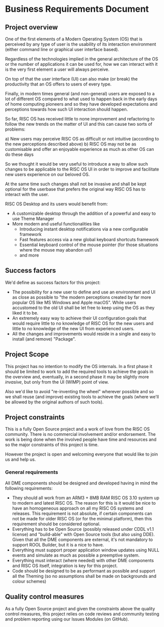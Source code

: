 # Business Requirements Document

## Project overview

One of the first elements of a Modern Operating System (OS) that is perceived by any type of user is the usability of its interaction environment (either command line or graphical user interface based).

Regardless of the technologies implied in the general architecture of the OS or the number of applications it can be used for, how we can interact with it is the very first element a user will always perceive.

On top of that the user interface (UI) can also make (or break) the productivity that an OS offers to users of every type.

Finally, in modern times general (and non-general) users are exposed to a lot of different OS compared to what used to happen back in the early days of home computing pioneers and so they have developed expectations and perceptions towards how such UI interaction should happen.

So far, RISC OS has received little to none improvement and refactoring to follow the new trends on the matter of UI and this can cause two sorts of problems:

a) New users may perceive RISC OS as difficult or not intuitive (according to the new perceptions described above)
b) RISC OS may not be as customisable and offer an enjoyable experience as much as other OS can do these days

So we thought it would be very useful to introduce a way to allow such changes to be applicable to the RISC OS UI in order to improve and facilitate new users experience on our beloved OS.

At the same time such changes shall not be invasive and shall be kept optional for the userbase that prefers the original way RISC OS has to interact with the user.

RISC OS Desktop and its users would benefit from:

- A customizable desktop through the addition of a powerful and easy to use Theme Manager
- More modern and useful functionalities like 
  - Introducing instant desktop notifications via a new configurable framework
  - Fast features access via a new global keyboard shortcuts framework
  - Essential keyboard control of the mouse pointer (for those situations where the mouse may abandon us!)
  - and more

## Success factors

We'd define as success factors for this project:

- The possibility for a new user to define and use an environment and UI as close as possible to "the modern perceptions created by far more popular OS like MS Windows and Apple macOS". While users accustomed to the old UI shall be let free to keep using the OS as they liked it to be.
- An extremely easy way to achieve their UI configuration goals that would require little to no knowledge of RISC OS for the new users and little to no knowledge of the new UI from experienced users.
- All the changes and improvements would reside in a single and easy to install (and remove) "Package".

## Project Scope

This project has no intention to modify the OS internals. In a first phase it should be limited to work to add the required tools to achieve the goals in the overview and, eventually, in a second phase it may be slightly more *invasive*, but only from the UI (WIMP) point of view.

Also we'd like to avoid "re-inventing the wheel" wherever possible and so we shall reuse (and improve) existing tools to achieve the goals (where we'll be allowed by the original authors of such tools).

## Project constraints

This is a fully Open Source project and a work of love from the RISC OS community. There is no commercial involvement and/or endorsement. The work is being done when the involved people have time and resources and so the major constraints of this project is time.

However the project is open and welcoming everyone that would like to join us and help us.

### General requirements

All DME components should be designed and developed having in mind the following requirements:

- They should all work from an ARM3 + 8MB RAM RISC OS 3.10 system up to modern and latest RISC OS. The reason for this is it would be nice  to have an homogeneous approach on all my RISC OS systems and releases. This requirement is not absolute, if certain components can not be made for older RISC OS (or for the minimal platform), then this requirement should be considered optional.
- Everything has to be Open Source (possibly released under CDDL v1.1 license) and "build-able" with Open Source tools (but also using DDE). Given that all the DME components are external, it's not mandatory to support ROOL Builder, but it is a nice to have.
- Everything must support proper application window updates using NULL events and simulate as much as possible a preemptive system. 
- Everything must interact (where needed) with other DME components and RISC OS itself, integration is key for this project.
- Code should be designed to be as performant as possible and support all the Theming (so no assumptions shall be made on backgrounds and colour schemes)

## Quality control measures

As a fully Open Source project and given the constraints above the quality control measures, this project relies on code reviews and community testing and problem reporting using our Issues Modules (on GitHub).
